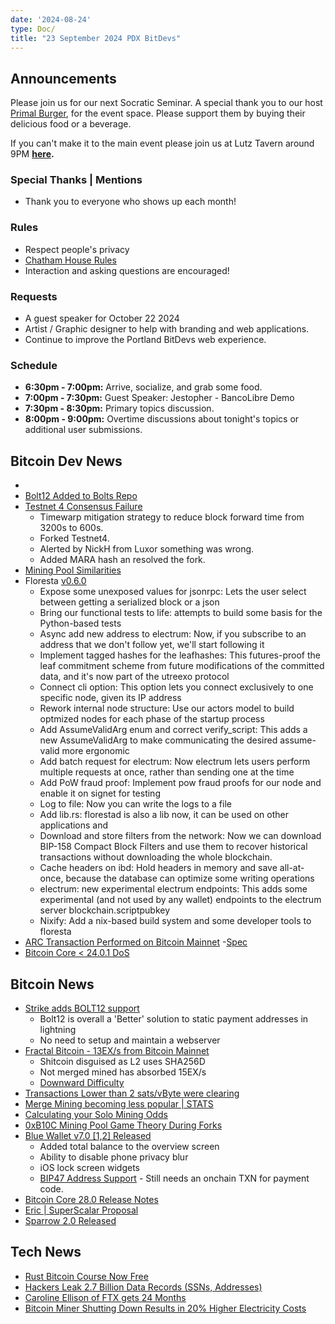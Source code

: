 ```yaml
---
date: '2024-08-24'
type: Doc/
title: "23 September 2024 PDX BitDevs"
---
```


## Announcements

Please join us for our next Socratic Seminar. A special thank you to our host <a href="https://dicksprimalburger.com/" data-no-summary>Primal Burger</a>, for the event space. Please support them by buying their delicious food or a beverage.

If you can't make it to the main event please join us at Lutz Tavern around 9PM **<a href="https://www.lutztavern.com/" data-no-summary>here</a>.**

### Special Thanks | Mentions

- Thank you to everyone who shows up each month!

### Rules

- Respect people's privacy
- [Chatham House Rules](https://www.chathamhouse.org/about-us/chatham-house-rule)
- Interaction and asking questions are encouraged!

### Requests

- A guest speaker for October 22 2024
- Artist / Graphic designer to help with branding and web applications.
- Continue to improve the Portland BitDevs web experience.

### Schedule

- **6:30pm - 7:00pm:** Arrive, socialize, and grab some food.
- **7:00pm - 7:30pm:** Guest Speaker: Jestopher - BancoLibre Demo
- **7:30pm - 8:30pm:** Primary topics discussion.
- **8:00pm - 9:00pm:** Overtime discussions about tonight's topics or additional user submissions.

## Bitcoin Dev News
- 
- [Bolt12 Added to Bolts Repo](https://github.com/lightning/bolts/blob/master/12-offer-encoding.md)
- [Testnet 4 Consensus Failure](https://github.com/bitcoin/bitcoin/issues/30786)
  - Timewarp mitigation strategy to reduce block forward time from 3200s to 600s.
  - Forked Testnet4.
  - Alerted by NickH from Luxor something was wrong.
  - Added MARA hash an resolved the fork.
- [Mining Pool Similarities](https://b10c.me/observations/12-template-similarity/)
- Floresta [v0.6.0](https://github.com/vinteumorg/Floresta/releases/tag/0.6.0)
	- Expose some unexposed values for jsonrpc: Lets the user select between getting a serialized block or a json
	- Bring our functional tests to life: attempts to build some basis for the Python-based tests
	- Async add new address to electrum: Now, if you subscribe to an address that we don't follow yet, we'll start following it
	- Implement tagged hashes for the leafhashes: This futures-proof the leaf commitment scheme from future modifications of the committed data, and it's now part of the utreexo protocol
	- Connect cli option: This option lets you connect exclusively to one specific node, given its IP address
	- Rework internal node structure: Use our actors model to build optmized nodes for each phase of the startup process
	- Add AssumeValidArg enum and correct verify_script: This adds a new AssumeValidArg to make communicating the desired assume-valid more ergonomic
	- Add batch request for electrum: Now electrum lets users perform multiple requests at once, rather than sending one at the time
	- Add PoW fraud proof: Implement pow fraud proofs for our node and enable it on signet for testing
	- Log to file: Now you can write the logs to a file
	- Add lib.rs: florestad is also a lib now, it can be used on other applications and
	- Download and store filters from the network: Now we can download BIP-158 Compact Block Filters and use them to recover historical transactions without downloading the whole blockchain.
	- Cache headers on ibd: Hold headers in memory and save all-at-once, because the database can optimize some writing operations
	- electrum: new experimental electrum endpoints: This adds some experimental (and not used by any wallet) endpoints to the electrum server blockchain.scriptpubkey
	- Nixify: Add a nix-based build system and some developer tools to floresta
 - [ARC Transaction Performed on Bitcoin Mainnet](https://blog.second.tech/demoing-the-first-ark-transactions-on-bitcoin-mainnet/)
   -[Spec](https://ark-protocol.org/)
 - [Bitcoin Core < 24.0.1 DoS](https://bitcoincore.org/en/2024/09/18/disclose-headers-oom/)

## Bitcoin News

- [Strike adds BOLT12 support](https://strike.me/blog/bolt12-offers/)
  - Bolt12 is overall a 'Better' solution to static payment addresses in lightning
  - No need to setup and maintain a webserver   
- [Fractal Bitcoin - 13EX/s from Bitcoin Mainnet](https://explorer.unisat.io/fractal-mainnet/mining)
  - Shitcoin disguised as L2 uses SHA256D
  - Not merged mined has absorbed 15EX/s
  - [Downward Difficulty](https://mempool.space/)
- [Transactions Lower than 2 sats/vByte were clearing](https://x.com/mononautical/status/1837463728381424097)
- [Merge Mining becoming less popular | STATS](https://x.com/mempoolresearch/status/1837147992287056315)
- [Calculating your Solo Mining Odds](https://solochance.com/)
- [0xB10C Mining Pool Game Theory During Forks](https://x.com/0xB10C/status/1811390920744468502)
- [Blue Wallet v7.0 [1,2] Released](https://github.com/BlueWallet/BlueWallet/releases/tag/v7.0.2)
  - Added total balance to the overview screen
  - Ability to disable phone privacy blur
  - iOS lock screen widgets
  - [BIP47 Address Support](https://medium.com/@ottosch/how-bip47-works-ee641cc14bf3) - Still needs an onchain TXN for payment code.
- [Bitcoin Core 28.0 Release Notes](https://github.com/bitcoin-core/bitcoin-devwiki/wiki/28.0-Release-Notes-Draft)
- [Eric | SuperScalar Proposal](https://delvingbitcoin.org/t/superscalar-laddered-timeout-tree-structured-decker-wattenhofer-factories/1143)
- [Sparrow 2.0 Released](https://github.com/sparrowwallet/sparrow/releases/tag/2.0.0)
  
## Tech News
- [Rust Bitcoin Course Now Free](https://btcdemy.thinkific.com/)
- [Hackers Leak 2.7 Billion Data Records (SSNs, Addresses)](https://www.bleepingcomputer.com/news/security/hackers-leak-27-billion-data-records-with-social-security-numbers/)
- [Caroline Ellison of FTX gets 24 Months](https://x.com/unusual_whales/status/1838670005795459205)
- [Bitcoin Miner Shutting Down Results in 20% Higher Electricity Costs](https://www.nobsbitcoin.com/norway-bitcoin-mining-facility-shutdown-leads-to-20-higher-energy-bills-for-town-residents/)
